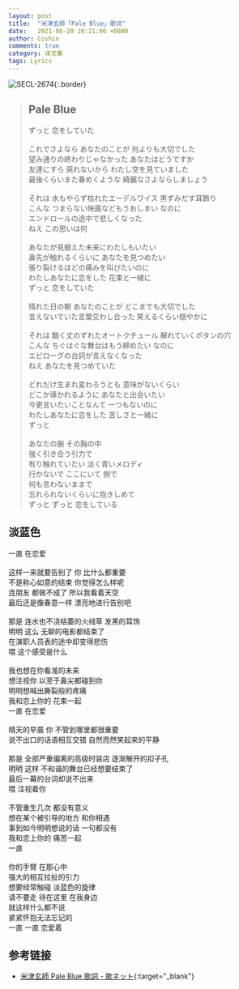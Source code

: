 ```yaml
---
layout: post
title:  "米津玄師「Pale Blue」歌词"
date:   2021-06-20 20:21:06 +0800
author: Coshin
comments: true
category: 译文集
tags: Lyrics
---
```

![SECL-2674](https://is2-ssl.mzstatic.com/image/thumb/Music115/v4/58/ee/27/58ee27af-06a5-dd5c-dfce-1d3d18f5fbb4/source/600x600bb.jpg){:.border}

<blockquote class="original">
  <h2>Pale Blue</h2>
  <p>
    ずっと 恋をしていた<br>
    <br>
    これでさよなら あなたのことが 何よりも大切でした<br>
    望み通りの終わりじゃなかった あなたはどうですか<br>
    友達にすら 戻れないから わたし空を見ていました<br>
    最後くらいまた春めくような 綺麗なさよならしましょう<br>
    <br>
    それは 水もやらず枯れたエーデルワイス 黒ずみだす耳飾り<br>
    こんな つまらない映画などもうおしまい なのに<br>
    エンドロールの途中で悲しくなった<br>
    ねえ この思いは何<br>
    <br>
    あなたが見据えた未来にわたしもいたい<br>
    鼻先が触れるくらいに あなたを見つめたい<br>
    張り裂けるほどの痛みを叫びたいのに<br>
    わたしあなたに恋をした 花束と一緒に<br>
    ずっと 恋をしていた<br>
    <br>
    晴れた日の朝 あなたのことが どこまでも大切でした<br>
    言えないでいた言葉交わし合った 笑えるくらい穏やかに<br>
    <br>
    それは 酷く丈のずれたオートクチュール 解れていくボタンの穴<br>
    こんな ちぐはぐな舞台はもう締めたい なのに<br>
    エピローグの台詞が言えなくなった<br>
    ねえ あなたを見つめていた<br>
    <br>
    どれだけ生まれ変わろうとも 意味がないくらい<br>
    どこか導かれるように あなたと出会いたい<br>
    今更言いたいことなんて 一つもないのに<br>
    わたしあなたに恋をした 苦しさと一緒に<br>
    ずっと<br>
    <br>
    あなたの腕 その胸の中<br>
    強く引き合う引力で<br>
    有り触れていたい 淡く青いメロディ<br>
    行かないで ここにいて 側で<br>
    何も言わないままで<br>
    忘れられないくらいに抱きしめて<br>
    ずっと ずっと 恋をしている
  </p>
</blockquote>

<div class="translation">
  <h2>淡蓝色</h2>
  <p>
    一直 在恋爱<br>
    <br>
    这样一来就要告别了 你 比什么都重要<br>
    不是称心如意的结束 你觉得怎么样呢<br>
    连朋友 都做不成了 所以我看着天空<br>
    最后还是像春意一样 漂亮地进行告别吧<br>
    <br>
    那是 连水也不浇枯萎的火绒草 发黑的耳饰<br>
    明明 这么 无聊的电影都结束了<br>
    在演职人员表的途中却变得悲伤<br>
    喂 这个感受是什么<br>
    <br>
    我也想在你看准的未来<br>
    想注视你 以至于鼻尖都碰到你<br>
    明明想喊出撕裂般的疼痛<br>
    我和恋上你的 花束一起<br>
    一直 在恋爱<br>
    <br>
    晴天的早晨 你 不管到哪里都很重要<br>
    说不出口的话语相互交错 自然而然笑起来的平静<br>
    <br>
    那是 全部严重偏离的高级时装店 逐渐解开的扣子孔<br>
    明明 这样 不和谐的舞台已经想要结束了<br>
    最后一幕的台词却说不出来<br>
    喂 注视着你<br>
    <br>
    不管重生几次 都没有意义<br>
    想在某个被引导的地方 和你相遇<br>
    事到如今明明想说的话 一句都没有<br>
    我和恋上你的 痛苦一起<br>
    一直<br>
    <br>
    你的手臂 在那心中<br>
    强大的相互拉扯的引力<br>
    想要经常触碰 淡蓝色的旋律<br>
    请不要走 待在这里 在我身边<br>
    就这样什么都不说<br>
    紧紧怀抱无法忘记的<br>
    一直 一直 恋爱着
  </p>
</div>

## 参考链接

* [米津玄師 Pale Blue 歌詞 - 歌ネット](https://www.uta-net.com/song/303484/){:target="_blank"}
